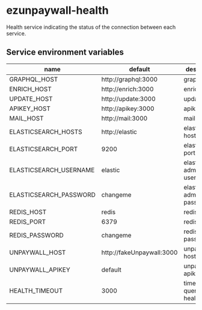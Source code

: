 # ezunpaywall-health

Health service indicating the status of the connection between each service.

## Service environment variables

| name | default | description |
| --- | --- | --- |
| GRAPHQL_HOST | http://graphql:3000 | graphql host |
| ENRICH_HOST | http://enrich:3000 | enrich host |
| UPDATE_HOST | http://update:3000 | update host |
| APIKEY_HOST | http://apikey:3000 | apikey host |
| MAIL_HOST | http://mail:3000 | mail host |
| ELASTICSEARCH_HOSTS | http://elastic | elasticsearch host |
| ELASTICSEARCH_PORT | 9200 | elasticsearch port |
| ELASTICSEARCH_USERNAME | elastic | elasticsearch admin username |
| ELASTICSEARCH_PASSWORD | changeme | elasticsearch admin password |
| REDIS_HOST | redis | redis host |
| REDIS_PORT | 6379 | redis port |
| REDIS_PASSWORD | changeme | redis password |
| UNPAYWALL_HOST | http://fakeUnpaywall:3000 | unpaywall host |
| UNPAYWALL_APIKEY | default | unpaywall apikey |
| HEALTH_TIMEOUT | 3000 | timeout to query the health route |